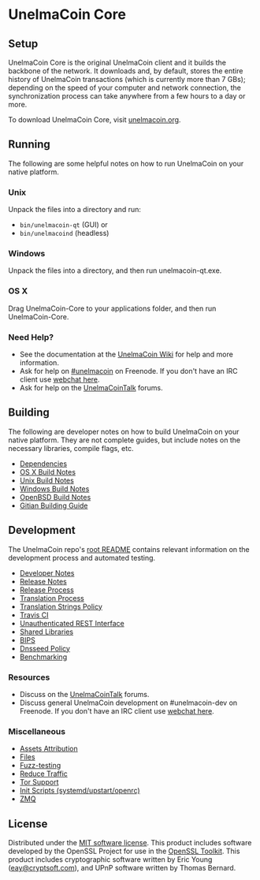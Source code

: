 UnelmaCoin Core
=============

Setup
---------------------
UnelmaCoin Core is the original UnelmaCoin client and it builds the backbone of the network. It downloads and, by default, stores the entire history of UnelmaCoin transactions (which is currently more than 7 GBs); depending on the speed of your computer and network connection, the synchronization process can take anywhere from a few hours to a day or more.

To download UnelmaCoin Core, visit [unelmacoin.org](https://unelmacoin.org).

Running
---------------------
The following are some helpful notes on how to run UnelmaCoin on your native platform.

### Unix

Unpack the files into a directory and run:

- `bin/unelmacoin-qt` (GUI) or
- `bin/unelmacoind` (headless)

### Windows

Unpack the files into a directory, and then run unelmacoin-qt.exe.

### OS X

Drag UnelmaCoin-Core to your applications folder, and then run UnelmaCoin-Core.

### Need Help?

* See the documentation at the [UnelmaCoin Wiki](https://unelmacoin.info/)
for help and more information.
* Ask for help on [#unelmacoin](http://webchat.freenode.net?channels=unelmacoin) on Freenode. If you don't have an IRC client use [webchat here](http://webchat.freenode.net?channels=unelmacoin).
* Ask for help on the [UnelmaCoinTalk](https://unelmacointalk.io/) forums.

Building
---------------------
The following are developer notes on how to build UnelmaCoin on your native platform. They are not complete guides, but include notes on the necessary libraries, compile flags, etc.

- [Dependencies](dependencies.md)
- [OS X Build Notes](build-osx.md)
- [Unix Build Notes](build-unix.md)
- [Windows Build Notes](build-windows.md)
- [OpenBSD Build Notes](build-openbsd.md)
- [Gitian Building Guide](gitian-building.md)

Development
---------------------
The UnelmaCoin repo's [root README](/README.md) contains relevant information on the development process and automated testing.

- [Developer Notes](developer-notes.md)
- [Release Notes](release-notes.md)
- [Release Process](release-process.md)
- [Translation Process](translation_process.md)
- [Translation Strings Policy](translation_strings_policy.md)
- [Travis CI](travis-ci.md)
- [Unauthenticated REST Interface](REST-interface.md)
- [Shared Libraries](shared-libraries.md)
- [BIPS](bips.md)
- [Dnsseed Policy](dnsseed-policy.md)
- [Benchmarking](benchmarking.md)

### Resources
* Discuss on the [UnelmaCoinTalk](https://unelmacointalk.io/) forums.
* Discuss general UnelmaCoin development on #unelmacoin-dev on Freenode. If you don't have an IRC client use [webchat here](http://webchat.freenode.net/?channels=unelmacoin-dev).

### Miscellaneous
- [Assets Attribution](assets-attribution.md)
- [Files](files.md)
- [Fuzz-testing](fuzzing.md)
- [Reduce Traffic](reduce-traffic.md)
- [Tor Support](tor.md)
- [Init Scripts (systemd/upstart/openrc)](init.md)
- [ZMQ](zmq.md)

License
---------------------
Distributed under the [MIT software license](/COPYING).
This product includes software developed by the OpenSSL Project for use in the [OpenSSL Toolkit](https://www.openssl.org/). This product includes
cryptographic software written by Eric Young ([eay@cryptsoft.com](mailto:eay@cryptsoft.com)), and UPnP software written by Thomas Bernard.
